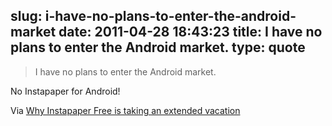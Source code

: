 slug: i-have-no-plans-to-enter-the-android-market
date: 2011-04-28 18:43:23
title: I have no plans to enter the Android market.
type: quote
---

> I have no plans to enter the Android market.

No Instapaper for Android!

 Via [Why Instapaper Free is taking an extended vacation](http://www.marco.org/2011/04/28/removed-instapaper-free)
